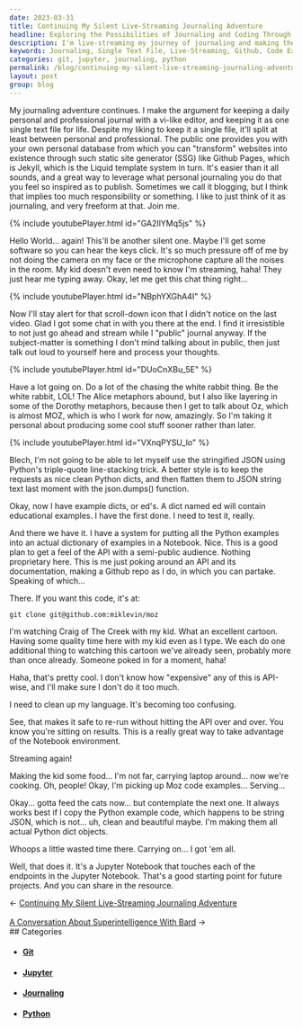 ```yaml
---
date: 2023-03-31
title: Continuing My Silent Live-Streaming Journaling Adventure
headline: Exploring the Possibilities of Journaling and Coding Through Live-Streaming My Journey
description: I'm live-streaming my journey of journaling and making the argument for keeping a single text file for life. I'm also creating a Github repo with code examples, watching cartoons with my kid, and making them food. I've written sample code and converted them into Python dict objects, and I now have a Jupyter Notebook to share with the community. Join me on my journey and explore the possibilities of journaling and coding!
keywords: Journaling, Single Text File, Live-Streaming, Github, Code Examples, Python, Dict Objects, Jupyter Notebook, Personal Journal, Professional Journal, Vi-like Editor, API, Cartoon, Food, String JSON
categories: git, jupyter, journaling, python
permalink: /blog/continuing-my-silent-live-streaming-journaling-adventure/
layout: post
group: blog
---
```



My journaling adventure continues. I make the argument for keeping a daily
personal and professional journal with a vi-like editor, and keeping it as one
single text file for life. Despite my liking to keep it a single file, it'll
split at least between personal and professional. The public one provides you
with your own personal database from which you can "transform" websites into
existence through such static site generator (SSG) like Github Pages, which is
Jekyll, which is the Liquid template system in turn. It's easier than it all
sounds, and a great way to leverage what personal journaling you do that you
feel so inspired as to publish. Sometimes we call it blogging, but I think that
implies too much responsibility or something. I like to just think of it as
journaling, and very freeform at that. Join me.

{% include youtubePlayer.html id="GA2IlYMq5js" %}

Hello World... again! This'll be another silent one. Maybe I'll get some
software so you can hear the keys click. It's so much pressure off of me by not
doing the camera on my face or the microphone capture all the noises in the
room. My kid doesn't even need to know I'm streaming, haha! They just hear me
typing away. Okay, let me get this chat thing right...

{% include youtubePlayer.html id="NBphYXGhA4I" %}

Now I'll stay alert for that scroll-down icon that I didn't notice on the last
video. Glad I got some chat in with you there at the end. I find it
irresistible to not just go ahead and stream while I "public" journal anyway.
If the subject-matter is something I don't mind talking about in public, then
just talk out loud to yourself here and process your thoughts.

{% include youtubePlayer.html id="DUoCnXBu_5E" %}

Have a lot going on. Do a lot of the chasing the white rabbit thing. Be the
white rabbit, LOL! The Alice metaphors abound, but I also like layering in some
of the Dorothy metaphors, because then I get to talk about Oz, which is almost
MOZ, which is who I work for now, amazingly. So I'm taking it personal about
producing some cool stuff sooner rather than later.

{% include youtubePlayer.html id="VXnqPYSU_lo" %}

Blech, I'm not going to be able to let myself use the stringified JSON using
Python's triple-quote line-stacking trick. A better style is to keep the
requests as nice clean Python dicts, and then flatten them to JSON string text
last moment with the json.dumps() function.

Okay, now I have example dicts, or ed's. A dict named ed will contain
educational examples. I have the first done. I need to test it, really.

And there we have it. I have a system for putting all the Python examples into
an actual dictionary of examples in a Notebook. Nice. This is a good plan to
get a feel of the API with a semi-public audience. Nothing proprietary here.
This is me just poking around an API and its documentation, making a Github
repo as I do, in which you can partake. Speaking of which...

There. If you want this code, it's at:

    git clone git@github.com:miklevin/moz

I'm watching Craig of The Creek with my kid. What an excellent cartoon. Having
some quality time here with my kid even as I type. We each do one additional
thing to watching this cartoon we've already seen, probably more than once
already. Someone poked in for a moment, haha!

Haha, that's pretty cool. I don't know how "expensive" any of this is API-wise,
and I'll make sure I don't do it too much.

I need to clean up my language. It's becoming too confusing.

See, that makes it safe to re-run without hitting the API over and over. You
know you're sitting on results. This is a really great way to take advantage of
the Notebook environment.

Streaming again!

Making the kid some food... I'm not far, carrying laptop around... now we're
cooking. Oh, people! Okay, I'm picking up Moz code examples... Serving...

Okay... gotta feed the cats now... but contemplate the next one. It always
works best if I copy the Python example code, which happens to be string JSON,
which is not... uh, clean and beautiful maybe. I'm making them all actual
Python dict objects.

Whoops a little wasted time there. Carrying on... I got 'em all.

Well, that does it. It's a Jupyter Notebook that touches each of the endpoints
in the Jupyter Notebook. That's a good starting point for future projects. And
you can share in the resource.


<div class="arrow-links"><div class="post-nav-prev"><span class="arrow">&larr;&nbsp;</span><a href="/blog/continuing-my-silent-live-streaming-journaling-adventure/">Continuing My Silent Live-Streaming Journaling Adventure</a></div> &nbsp; <div class="post-nav-next"><a href="/blog/a-conversation-about-superintelligence-with-bard/">A Conversation About Superintelligence With Bard</a><span class="arrow">&nbsp;&rarr;</span></div></div>
## Categories

<ul>
<li><h4><a href='/git/'>Git</a></h4></li>
<li><h4><a href='/jupyter/'>Jupyter</a></h4></li>
<li><h4><a href='/journaling/'>Journaling</a></h4></li>
<li><h4><a href='/python/'>Python</a></h4></li></ul>